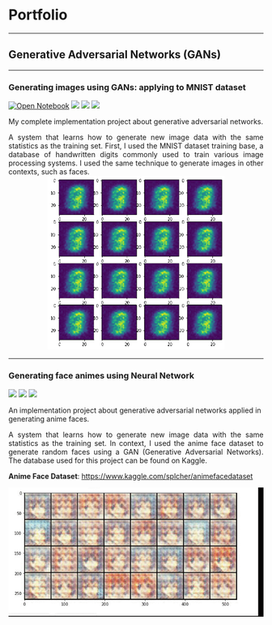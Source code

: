 # Portfolio
---
## Generative Adversarial Networks (GANs)


---
### Generating images using GANs: applying to MNIST dataset
[![Open Notebook](https://img.shields.io/badge/Jupyter-Open_Notebook-blue?logo=Jupyter)](https://www.kaggle.com/vitorgamalemos/generating-digits-with-gans)
<img src="https://img.shields.io/pypi/pyversions/pip"> <img src="https://img.shields.io/badge/-tensorflow-orange"> <img src="https://img.shields.io/badge/-keras-red">

My complete implementation project about generative adversarial networks.

<div style="text-align: justify"> A system that learns how to generate new image data with the same statistics as the training set. First, I used the MNIST dataset training base, a database of handwritten digits commonly used to train various image processing systems. I used the same technique to generate images in other contexts, such as faces. </div>

<center><img src="image/digits.gif"/ width="350"></center>

---
### Generating face animes using Neural Network  
<img src="https://img.shields.io/pypi/pyversions/pip"> <img src="https://img.shields.io/badge/-tensorflow-orange"> <img src="https://img.shields.io/badge/-keras-red">

An implementation project about generative adversarial networks applied in generating anime faces. 

<div style="text-align: justify"> A system that learns how to generate new image data with the same statistics as the training set. In context, I used the anime face dataset to generate random faces using a GAN (Generative Adversarial Networks). The database used for this project can be found on Kaggle. </div>

**Anime Face Dataset**: https://www.kaggle.com/splcher/animefacedataset

<center><img src="image/anime.gif"/></center>
